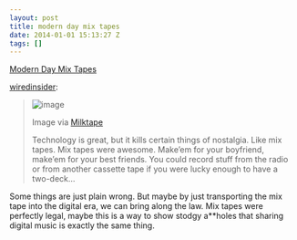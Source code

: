 ```yaml
---
layout: post
title: modern day mix tapes
date: 2014-01-01 15:13:27 Z
tags: []
---
```

[Modern Day Mix Tapes](http://wiredinsider.tumblr.com/post/71848356448/modern-day-mix-tapes)

[wiredinsider](http://wiredinsider.tumblr.com/post/71848356448/modern-day-mix-tapes):

> ![image](https://66.media.tumblr.com/6902e8f9a7e7f39049b767d816064066/tumblr_inline_pkafhrXxKV1snpcgy_540.png)
> 
> Image via [Milktape](http://www.milktape.com)
> 
> Technology is great, but it kills certain things of nostalgia. Like mix tapes. Mix tapes were awesome. Make’em for your boyfriend, make’em for your best friends. You could record stuff from the radio or from another cassette tape if you were lucky enough to have a two-deck…

Some things are just plain wrong. But maybe by just transporting the mix tape into the digital era, we can bring along the law. Mix tapes were perfectly legal, maybe this is a way to show stodgy a\*\*holes that sharing digital music is exactly the same thing.
